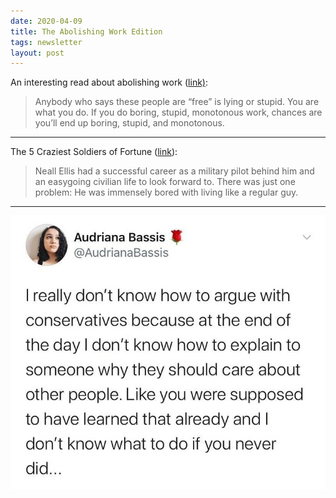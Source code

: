 ```yaml
---
date: 2020-04-09
title: The Abolishing Work Edition
tags: newsletter
layout: post
---
```



An interesting read about abolishing work ([link)](http://www.inspiracy.com/black/abolition/abolitionofwork.html):

> Anybody who says these people are “free” is lying or stupid. You are what you do. If you do boring, stupid, monotonous work, chances are you’ll end up boring, stupid, and monotonous.

---

The 5 Craziest Soldiers of Fortune ([link](https://www.cracked.com/article_19472_the-5-craziest-soldiers-fortune-to-ever-cash-paycheck.html)):

> Neall Ellis had a successful career as a military pilot behind him and an easygoing civilian life to look forward to. There was just one problem: He was immensely bored with living like a regular guy.

---

![empathy](https://raw.githubusercontent.com/muneer78/muneer78.github.io/master/images/empathy.jpg)